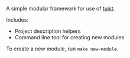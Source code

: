 A simple modular framework for use of [tuist](https://github.com/tuist/tuist).

Includes: 
- Project description helpers
- Command line tool for creating new modules

To create a new module, run `make new-module`.
